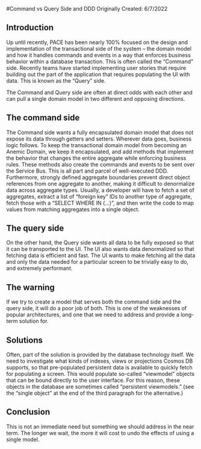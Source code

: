 #Command vs Query Side and DDD 
Originally Created: 6/7/2022

## Introduction
Up until recently, PACE has been nearly 100% focused on the design and implementation of the transactional side of the system – the domain model and how it handles commands and events in a way that enforces business behavior within a database transaction. This is often called the “Command” side. Recently teams have started implementing user stories that require building out the part of the application that requires populating the UI with data. This is known as the “Query” side.

The Command and Query side are often at direct odds with each other and can pull a single domain model in two different and opposing directions.

## The command side
The Command side wants a fully encapsulated domain model that does not expose its data through getters and setters. Wherever data goes, business logic follows. To keep the transactional domain model from becoming an Anemic Domain, we keep it encapsulated, and add methods that implement the behavior that changes the entire aggregate while enforcing business rules. These methods also create the commands and events to be sent over the Service Bus. This is all part and parcel of well-executed DDD. Furthermore, strongly defined aggregate boundaries prevent direct object references from one aggregate to another, making it difficult to denormalize data across aggregate types. Usually, a developer will have to fetch a set of aggregates, extract a list of “foreign key” IDs to another type of aggregate, fetch those with a “SELECT WHERE IN (…)”, and then write the code to map values from matching aggregates into a single object.

## The query side
On the other hand, the Query side wants all data to be fully exposed so that it can be transported to the UI. The UI also wants data denormalized so that fetching data is efficient and fast. The UI wants to make fetching all the data and only the data needed for a particular screen to be trivially easy to do, and extremely performant.

## The warning
If we try to create a model that serves both the command side and the query side, it will do a poor job of both. This is one of the weaknesses of popular architectures, and one that we need to address and provide a long-term solution for.

## Solutions
Often, part of the solution is provided by the database technology itself. We need to investigate what kinds of indexes, views or projections Cosmos DB supports, so that pre-populated persistent data is available to quickly fetch for populating a screen. This would populate so-called “viewmodel” objects that can be bound directly to the user interface. For this reason, these objects in the database are sometimes called “persistent viewmodels.” (see the “single object” at the end of the third paragraph for the alternative.)

## Conclusion
This is not an immediate need but something we should address in the near term. 
The longer we wait, the more it will cost to undo the effects of using a single model. 
